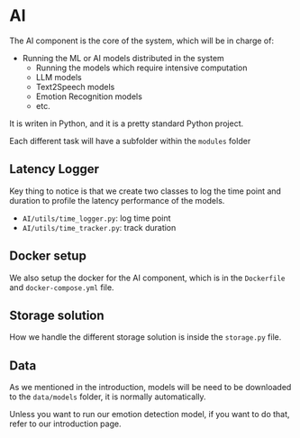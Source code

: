 # AI

The AI component is the core of the system, which will be in charge of:

- Running the ML or AI models distributed in the system
    - Running the models which require intensive computation
    - LLM models
    - Text2Speech models
    - Emotion Recognition models
    - etc.

It is writen in Python, and it is a pretty standard Python project.

Each different task will have a subfolder within the `modules` folder

## Latency Logger

Key thing to notice is that we create two classes to log the time point and duration to profile the latency performance
of the models.

- `AI/utils/time_logger.py`: log time point
- `AI/utils/time_tracker.py`: track duration

## Docker setup

We also setup the docker for the AI component, which is in the `Dockerfile` and `docker-compose.yml` file.

## Storage solution

How we handle the different storage solution is inside the `storage.py` file.

## Data

As we mentioned in the introduction, models will be need to be downloaded to the `data/models` folder, it is normally
automatically.

Unless you want to run our emotion detection model, if you want to do that, refer to our introduction page.